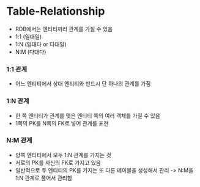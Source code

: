# Table-Relationship

- RDB에서는 엔티티끼리 관계를 가질 수 있음
- 1:1 (일대일)
- 1:N (일대다 or 다대일)
- N:M (다대다)

### 1:1 관계

- 어느 엔티티에서 상대 엔티티와 반드시 단 하나의 관계를 가짐

### 1:N 관계

- 한 쪽 엔티티가 관계를 맺은 엔티티 쪽의 여러 객체를 가질 수 있음
- 1쪽의 PK를 N쪽의 FK로 넣어 관계를 표현

### N:M 관계

- 양쪽 엔티티에서 모두 1:N 관계를 가지는 것
- 서로의 PK를 자신의 FK로 가지고 있음
- 일반적으로 두 엔티티의 PK를 가지는 또 다른 테이블을 생성해서 관리
  -> N:M을 1:N 관계로 풀어서 관리함
